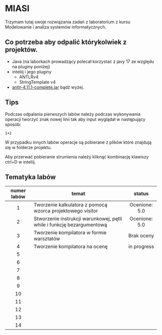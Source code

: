 # MIASI

Trzymam tutaj swoje rozwiązania zadań z laboratorium z kursu  Modelowanie i analiza systemów informatycznych. 

## Co potrzeba aby odpalić którykolwiek z projektów.
- Java (na laborkach prowadzący polecał korzystać z javy 17 ze względu na pluginy poniżej)
- inteliij i jego pluginy
  - ANTLRv4
  - StringTemplate v4
- [antlr-4.11.1-complete.jar](https://github.com/antlr/website-antlr4/tree/gh-pages/download) bądź wyżej.
## Tips 
Podczas odpalania pierwszych labów należy podczas wykonywania operacji tworzyć znak nowej linii tak aby input wyglądał w następujący sposób:
```
1+2

```
W przypadku innych labów operacje są pobierane z plików które znajdują się w folderze projektu.

Aby przerwać pobieranie strumienia należy kliknąć kombinację klawiszy ctrl+D w inteliij. 

## Tematyka labów

| numer labów | temat|status |
|:-:|---|:-:|
| 1 | Tworzenie kalkulatora z pomocą wzorca projektowego visitor| Ocenione: 5.0 |
| 2 | Stworzenie instrukcji warunkowej, pętli while i funkcję bezargumentową | Ocenione: 5.0 | 
| 3| Tworzenie kompilatora w formie warsztatów| Brak oceny |
|4| Tworzenie kompilatora na ocenę | in progress|
|5|||
|6|||
|7|||
|8|||
|9|||
|10|||
|11|||
|12|||
|13|||
|14|||
